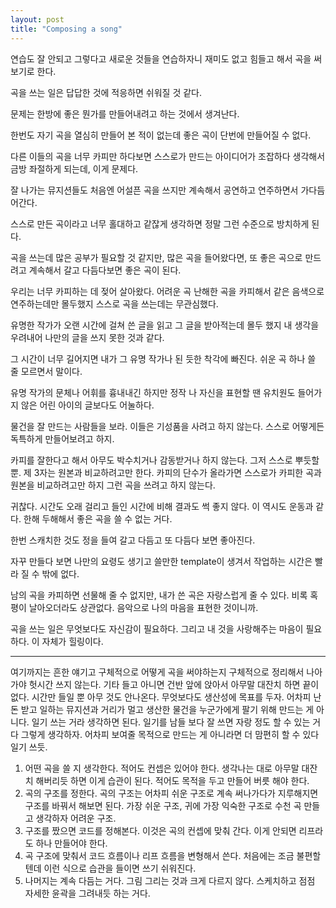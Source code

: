 ```yaml
---
layout: post
title: "Composing a song"
---
```

연습도 잘 안되고 그렇다고 새로운 것들을 연습하자니 재미도 없고 힘들고 해서 곡을 써보기로 한다.

곡을 쓰는 일은 답답한 것에 적응하면 쉬워질 것 같다.

문제는 한방에 좋은 뭔가를 만들어내려고 하는 것에서 생겨난다.

한번도 자기 곡을 열심히 만들어 본 적이 없는데 좋은 곡이 단번에 만들어질 수 없다.

다른 이들의 곡을 너무 카피만 하다보면 스스로가 만드는 아이디어가 조잡하다 생각해서 금방 좌절하게 되는데, 이게 문제다. 

잘 나가는 뮤지션들도 처음엔 어설픈 곡을 쓰지만 계속해서 공연하고 연주하면서 가다듬어간다. 

스스로 만든 곡이라고 너무 홀대하고 같잖게 생각하면 정말 그런 수준으로 방치하게 된다.

곡을 쓰는데 많은 공부가 필요할 것 같지만, 많은 곡을 들어왔다면, 또 좋은 곡으로 만드려고 계속해서 갈고 다듬다보면 좋은 곡이 된다.

우리는 너무 카피하는 데 젖어 살아왔다. 어려운 곡 난해한 곡을 카피해서 같은 음색으로 연주하는데만 몰두했지 스스로 곡을 쓰는데는 무관심했다.

유명한 작가가 오랜 시간에 걸쳐 쓴 글을 읽고 그 글을 받아적는데 몰두 했지 내 생각을 우려내어 나만의 글을 쓰지 못한 것과 같다.

그 시간이 너무 길어지면 내가 그 유명 작가나 된 듯한 착각에 빠진다. 쉬운 곡 하나 쓸 줄 모르면서 말이다.

유명 작가의 문체나 어휘를 흉내내긴 하지만 정작 나 자신을 표현할 땐 유치원도 들어가지 않은 어린 아이의 글보다도 어눌하다.

물건을 잘 만드는 사람들을 보라. 이들은 기성품을 사려고 하지 않는다. 스스로 어떻게든 독특하게 만들어보려고 하지.

카피를 잘한다고 해서 아무도 박수치거나 감동받거나 하지 않는다. 그저 스스로 뿌듯할 뿐. 제 3자는 원본과 비교하려고만 한다. 카피의 단수가 올라가면 스스로가 카피한 곡과 원본을 비교하려고만 하지 그런 곡을 쓰려고 하지 않는다. 

귀찮다. 시간도 오래 걸리고 들인 시간에 비해 결과도 썩 좋지 않다. 이 역시도 운동과 같다. 한해 두해해서 좋은 곡을 쓸 수 없는 거다.

한번 스캐치한 것도 정을 들여 갈고 다듬고 또 다듬다 보면 좋아진다. 

자꾸 만들다 보면 나만의 요령도 생기고 쓸만한 template이 생겨서 작업하는 시간은 빨라 질 수 밖에 없다.

남의 곡을 카피하면 선물해 줄 수 없지만, 내가 쓴 곡은 자랑스럽게 줄 수 있다. 비록 혹평이 날아오더라도 상관없다. 음악으로 나의 마음을 표현한 것이니까.

곡을 쓰는 일은 무엇보다도 자신감이 필요하다. 그리고 내 것을 사랑해주는 마음이 필요하다. 이 자체가 힐링이다. 

---
여기까지는 흔한 얘기고 구체적으로 어떻게 곡을 써야하는지 구체적으로 정리해서 나아가야 헛시간 쓰지 않는다. 기타 들고 아니면 건반 앞에 앉아서 아무말 대잔치 하면 끝이 없다. 시간만 들일 뿐 아무 것도 안나온다. 무엇보다도 생산성에 목표를 두자. 어차피 난 돈 받고 일하는 뮤지션과 거리가 멀고 생산한 물건을 누군가에게 팔기 위해 만드는 게 아니다. 일기 쓰는 거라 생각하면 된다. 일기를 남들 보다 잘 쓰면 자랑 정도 할 수 있는 거다 그렇게 생각하자. 어차피 보여줄 목적으로 만드는 게 아니라면 더 맘편히 할 수 있다 일기 쓰듯.

1. 어떤 곡을 쓸 지 생각한다. 적어도 컨셉은 있어야 한다. 생각나는 대로 아무말 대잔치 해버리듯 하면 이게 습관이 된다. 적어도 목적을 두고 만들어 버릇 해야 한다.
1. 곡의 구조를 정한다. 곡의 구조는 어차피 쉬운 구조로 계속 써나가다가 지루해지면 구조를 바꿔서 해보면 된다. 가장 쉬운 구조, 귀에 가장 익숙한 구조로 수천 곡 만들고 생각하자 어려운 구조.
1. 구조를 짰으면 코드를 정해본다. 이것은 곡의 컨셉에 맞춰 간다. 이게 안되면 리프라도 하나 만들어야 한다.
1. 곡 구조에 맞춰서 코드 흐름이나 리프 흐름을 변형해서 쓴다. 처음에는 조금 불편할텐데 이런 식으로 습관을 들이면 쓰기 쉬워진다.
1. 나머지는 계속 다듬는 거다. 그림 그리는 것과 크게 다르지 않다. 스케치하고 점점 자세한 윤곽을 그려내듯 하는 거다.


